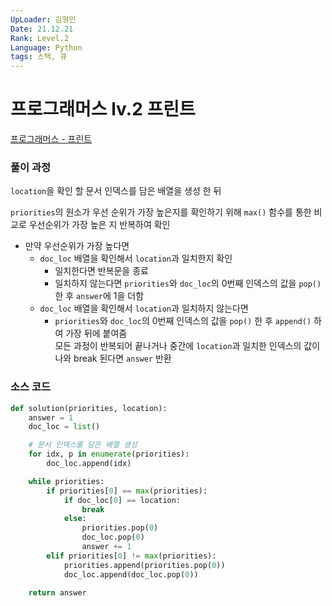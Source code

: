 ```yaml
---
UpLoader: 김형민
Date: 21.12.21
Rank: Level.2
Language: Python
tags: 스택, 큐
---
```


# 프로그래머스 lv.2 프린트

[프로그래머스 - 프린트](https://programmers.co.kr/learn/courses/30/lessons/42587)  
  

### 풀이 과정  

`location`을 확인 할 문서 인덱스를 담은 배열을 생성 한 뒤  

`priorities`의 원소가 우선 순위가 가장 높은지를 확인하기 위해 `max()` 함수를 통한 비교로 우선순위가 가장 높은 지 반복하여 확인  
- 만약 우선순위가 가장 높다면  
    - `doc_loc` 배열을 확인해서 `location`과 일치한지 확인  
        - 일치한다면 반복문을 종료  
        - 일치하지 않는다면 `priorities`와 `doc_loc`의 0번째 인덱스의 값을 `pop()` 한 후 `answer`에 1을 더함  
    - `doc_loc` 배열을 확인해서 `location`과 일치하지 않는다면 
        - `priorities`와 `doc_loc`의 0번째 인덱스의 값을 `pop()` 한 후 `append()` 하여 가장 뒤에 붙여줌  
모든 과정이 반복되어 끝나거나 중간에 `location`과 일치한 인덱스의 값이 나와 break 된다면 `answer` 반환
  
### 소스 코드

```python
def solution(priorities, location):
    answer = 1
    doc_loc = list()

    # 문서 인덱스를 담은 배열 생성
    for idx, p in enumerate(priorities):
        doc_loc.append(idx)

    while priorities:
        if priorities[0] == max(priorities):
            if doc_loc[0] == location:
                break
            else:
                priorities.pop(0)
                doc_loc.pop(0)
                answer += 1
        elif priorities[0] != max(priorities):
            priorities.append(priorities.pop(0))
            doc_loc.append(doc_loc.pop(0))

    return answer
```